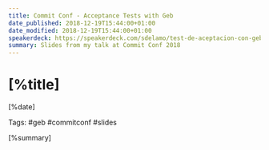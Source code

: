 ```yaml
---
title: Commit Conf - Acceptance Tests with Geb
date_published: 2018-12-19T15:44:00+01:00
date_modified: 2018-12-19T15:44:00+01:00
speakerdeck: https://speakerdeck.com/sdelamo/test-de-aceptacion-con-geb-commit-conf-2018
summary: Slides from my talk at Commit Conf 2018
---
```


# [%title]

[%date]

Tags: #geb #commitconf #slides

[%summary]

<script async class="speakerdeck-embed" data-id="793bb11c7b854a139a0b84850c678246" data-ratio="1.77777777777778" src="//speakerdeck.com/assets/embed.js"></script>